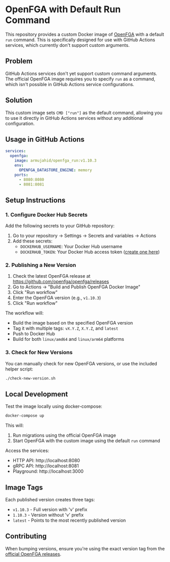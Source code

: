 # OpenFGA with Default Run Command

This repository provides a custom Docker image of [OpenFGA](https://github.com/openfga/openfga) with a default `run` command. This is specifically designed for use with GitHub Actions services, which currently don't support custom arguments.

## Problem

GitHub Actions services don't yet support custom command arguments. The official OpenFGA image requires you to specify `run` as a command, which isn't possible in GitHub Actions service configurations.

## Solution

This custom image sets `CMD ["run"]` as the default command, allowing you to use it directly in GitHub Actions services without any additional configuration.

## Usage in GitHub Actions

```yaml
services:
  openfga:
    image: armujahid/openfga_run:v1.10.3
    env:
      OPENFGA_DATASTORE_ENGINE: memory
    ports:
      - 8080:8080
      - 8081:8081
```

## Setup Instructions

### 1. Configure Docker Hub Secrets

Add the following secrets to your GitHub repository:

1. Go to your repository → Settings → Secrets and variables → Actions
2. Add these secrets:
   - `DOCKERHUB_USERNAME`: Your Docker Hub username
   - `DOCKERHUB_TOKEN`: Your Docker Hub access token ([create one here](https://hub.docker.com/settings/security))

### 2. Publishing a New Version

1. Check the latest OpenFGA release at https://github.com/openfga/openfga/releases
2. Go to Actions → "Build and Publish OpenFGA Docker Image"
3. Click "Run workflow"
4. Enter the OpenFGA version (e.g., `v1.10.3`)
5. Click "Run workflow"

The workflow will:
- Build the image based on the specified OpenFGA version
- Tag it with multiple tags: `vX.Y.Z`, `X.Y.Z`, and `latest`
- Push to Docker Hub
- Build for both `linux/amd64` and `linux/arm64` platforms

### 3. Check for New Versions

You can manually check for new OpenFGA versions, or use the included helper script:

```bash
./check-new-version.sh
```

## Local Development

Test the image locally using docker-compose:

```bash
docker-compose up
```

This will:
1. Run migrations using the official OpenFGA image
2. Start OpenFGA with the custom image using the default `run` command

Access the services:
- HTTP API: http://localhost:8080
- gRPC API: http://localhost:8081
- Playground: http://localhost:3000

## Image Tags

Each published version creates three tags:
- `v1.10.3` - Full version with 'v' prefix
- `1.10.3` - Version without 'v' prefix
- `latest` - Points to the most recently published version

## Contributing

When bumping versions, ensure you're using the exact version tag from the [official OpenFGA releases](https://github.com/openfga/openfga/releases).
